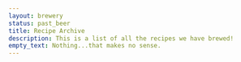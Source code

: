 ```yaml
---
layout: brewery
status: past_beer
title: Recipe Archive
description: This is a list of all the recipes we have brewed!
empty_text: Nothing...that makes no sense.
---
```

